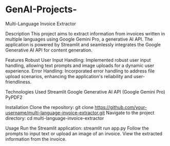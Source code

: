 # GenAI-Projects-

Multi-Language Invoice Extractor

Description
This project aims to extract information from invoices written in multiple languages using Google Gemini Pro, a generative AI API. The application is powered by Streamlit and seamlessly integrates the Google Generative AI API for content generation.

Features
Robust User Input Handling: Implemented robust user input handling, allowing text prompts and image uploads for a dynamic user experience.
Error Handling: Incorporated error handling to address file upload scenarios, enhancing the application's reliability and user-friendliness.

Technologies Used
Streamlit
Google Generative AI API (Google Gemini Pro)
PyPDF2

Installation
Clone the repository: git clone https://github.com/your-username/multi-language-invoice-extractor.git
Navigate to the project directory: cd multi-language-invoice-extractor

Usage
Run the Streamlit application: streamlit run app.py
Follow the prompts to input text or upload an image of an invoice.
View the extracted information from the invoice.
